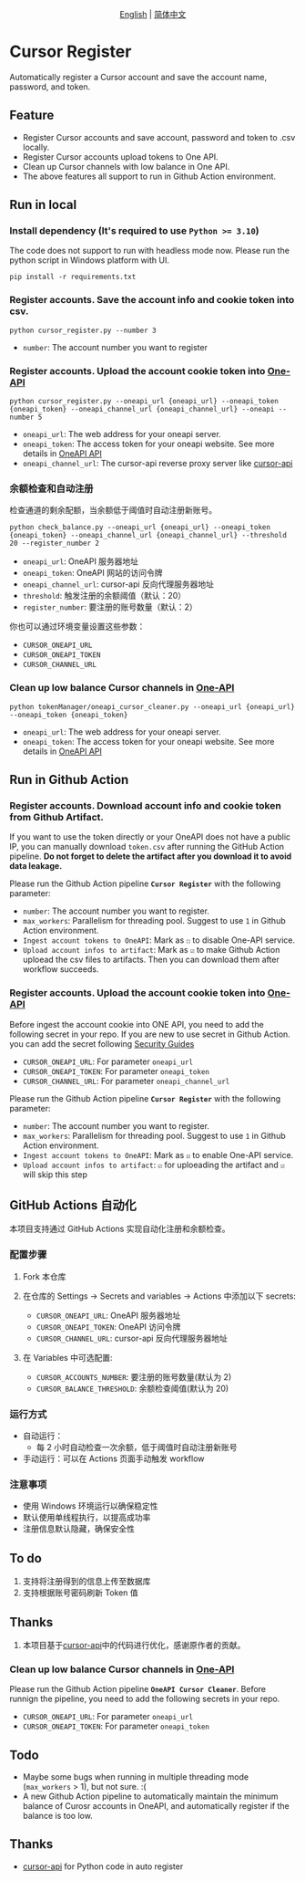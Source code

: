 <p align="center">
  <span>
   <a href="https://github.com/JiuZ-Chn/CursorRegister/blob/main/README.md">English</a>  | 
   <a href="https://github.com/JiuZ-Chn/CursorRegister/blob/main/README.zh_CN.md">简体中文</a>
  </span>
<p>

# Cursor Register

Automatically register a Cursor account and save the account name, password, and token.


## Feature

- Register Cursor accounts and save account, password and token to .csv locally.
- Register Cursor accounts upload tokens to One API.
- Clean up Cursor channels with low balance in One API.
- The above features all support to run in Github Action environment.

## Run in local

### Install dependency **(It's required to use `Python >= 3.10`)**

The code does not support to run with headless mode now. Please run the python script in Windows platform with UI. 

```
pip install -r requirements.txt
```

### Register accounts. Save the account info and cookie token into csv.

```
python cursor_register.py --number 3
```

- `number`: The account number you want to register

### Register accounts. Upload the account cookie token into [One-API](https://github.com/songquanpeng/one-api)

```
python cursor_register.py --oneapi_url {oneapi_url} --oneapi_token {oneapi_token} --oneapi_channel_url {oneapi_channel_url} --oneapi --number 5
```

- `oneapi_url`: The web address for your oneapi server.
- `oneapi_token`: The access token for your oneapi website. See more details in [OneAPI API](https://github.com/songquanpeng/one-api/blob/main/docs/API.md)
- `oneapi_channel_url`: The cursor-api reverse proxy server like [cursor-api](https://github.com/lvguanjun/cursor-api)

### 余额检查和自动注册

检查通道的剩余配额，当余额低于阈值时自动注册新账号。

```
python check_balance.py --oneapi_url {oneapi_url} --oneapi_token {oneapi_token} --oneapi_channel_url {oneapi_channel_url} --threshold 20 --register_number 2
```

- `oneapi_url`: OneAPI 服务器地址
- `oneapi_token`: OneAPI 网站的访问令牌
- `oneapi_channel_url`: cursor-api 反向代理服务器地址
- `threshold`: 触发注册的余额阈值（默认：20）
- `register_number`: 要注册的账号数量（默认：2）

你也可以通过环境变量设置这些参数：

- `CURSOR_ONEAPI_URL`
- `CURSOR_ONEAPI_TOKEN`
- `CURSOR_CHANNEL_URL`
### Clean up low balance Cursor channels in [One-API](https://github.com/songquanpeng/one-api)

```
python tokenManager/oneapi_cursor_cleaner.py --oneapi_url {oneapi_url} --oneapi_token {oneapi_token}
```
- `oneapi_url`: The web address for your oneapi server. 
- `oneapi_token`: The access token for your oneapi website. See more details in [OneAPI API](https://github.com/songquanpeng/one-api/blob/main/docs/API.md)

## Run in Github Action

### Register accounts. Download account info and cookie token from Github Artifact.

If you want to use the token directly or your OneAPI does not have a public IP, you can manually download `token.csv` after running the GitHub Action pipeline. **Do not forget to delete the artifact after you download it to avoid data leakage.**

Please run the Github Action pipeline **`Cursor Register`** with the following parameter:
- `number`: The account number you want to register.
- `max_workers`: Parallelism for threading pool. Suggest to use `1` in Github Action environment.
- `Ingest account tokens to OneAPI`: Mark as `☐` to disable One-API service.
- `Upload account infos to artifact`: Mark as `☑` to make Github Action uploead the csv files to artifacts. Then you can download them after workflow succeeds.

### Register accounts. Upload the account cookie token into [One-API](https://github.com/songquanpeng/one-api)

Before ingest the account cookie into ONE API, you need to add the following secret in your repo. If you are new to use secret in Github Action. you can add the secret following [Security Guides](https://docs.github.com/en/actions/security-for-github-actions/security-guides/using-secrets-in-github-actions#creating-secrets-for-a-repository) 

- `CURSOR_ONEAPI_URL`: For parameter `oneapi_url`
- `CURSOR_ONEAPI_TOKEN`: For parameter `oneapi_token`
- `CURSOR_CHANNEL_URL`: For parameter `oneapi_channel_url`

Please run the Github Action pipeline **`Cursor Register`** with the following parameter:
- `number`: The account number you want to register.
- `max_workers`: Parallelism for threading pool. Suggest to use `1` in Github Action environment.
- `Ingest account tokens to OneAPI`: Mark as `☑` to enable One-API service.
- `Upload account infos to artifact`: `☑` for uploeading the artifact and `☑` will skip this step

## GitHub Actions 自动化

本项目支持通过 GitHub Actions 实现自动化注册和余额检查。

### 配置步骤

1. Fork 本仓库
2. 在仓库的 Settings -> Secrets and variables -> Actions 中添加以下 secrets:

   - `CURSOR_ONEAPI_URL`: OneAPI 服务器地址
   - `CURSOR_ONEAPI_TOKEN`: OneAPI 访问令牌
   - `CURSOR_CHANNEL_URL`: cursor-api 反向代理服务器地址

3. 在 Variables 中可选配置:
   - `CURSOR_ACCOUNTS_NUMBER`: 要注册的账号数量(默认为 2)
   - `CURSOR_BALANCE_THRESHOLD`: 余额检查阈值(默认为 20)

### 运行方式

- 自动运行：
  - 每 2 小时自动检查一次余额，低于阈值时自动注册新账号
- 手动运行：可以在 Actions 页面手动触发 workflow

### 注意事项

- 使用 Windows 环境运行以确保稳定性
- 默认使用单线程执行，以提高成功率
- 注册信息默认隐藏，确保安全性

## To do

1. 支持将注册得到的信息上传至数据库
2. 支持根据账号密码刷新 Token 值

## Thanks

1. 本项目基于[cursor-api](https://github.com/Old-Camel/cursor-api/)中的代码进行优化，感谢原作者的贡献。
### Clean up low balance Cursor channels in [One-API](https://github.com/songquanpeng/one-api)

Please run the Github Action pipeline **`OneAPI Cursor Cleaner`**. Before runnign the pipeline, you need to add the following secrets in your repo.

- `CURSOR_ONEAPI_URL`: For parameter `oneapi_url`
- `CURSOR_ONEAPI_TOKEN`: For parameter `oneapi_token`

## Todo
- Maybe some bugs when running in multiple threading mode (`max_workers` > 1), but not sure. :(
- A new Github Action pipeline to automatically maintain the minimum balance of Curosr accounts in OneAPI, and automatically register if the balance is too low.

## Thanks
- [cursor-api](https://github.com/Old-Camel/cursor-api/) for Python code in auto register
